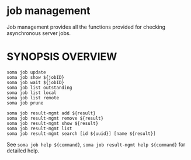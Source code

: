 # job management

Job management provides all the functions provided for checking
asynchronous server jobs.

# SYNOPSIS OVERVIEW

```
soma job update
soma job show ${jobID}
soma job wait ${jobID}
soma job list outstanding
soma job list local
soma job list remote
soma job prune

soma job result-mgmt add ${result}
soma job result-mgmt remove ${result}
soma job result-mgmt show ${result}
soma job result-mgmt list
soma job result-mgmt search [id ${uuid}] [name ${result}]
```

See `soma job help ${command}`, `soma job result-mgmt help ${command}` for detailed help.

